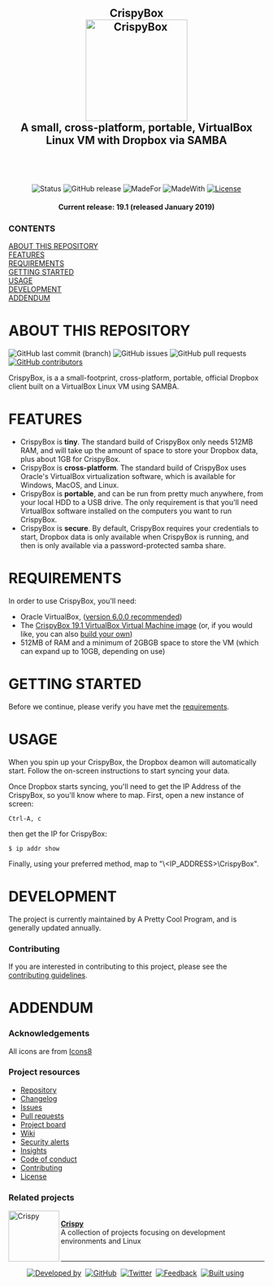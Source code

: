 <!-- GRU-Readme v3.1.0.191003 (https://github.com/APrettyCoolProgram/GRU-Readme) --------------------------------------
     GRU-README is customizable README.md template written in GitHub-flavored Markdown and HTML. The source contains
     an abundance of comments walking you through how to use each component.
---------------------------------------------------------------------------------------------------------------------->

<h2 align="center">
  CrispyBox
  <br>
  <img src="https://github.com/APrettyCoolProgram/CrispyBox/blob/master/reporesource/image/CrispyBoxLogoLarge.png" alt="CrispyBox" width="200">
  <br>
  A small, cross-platform, portable, VirtualBox Linux VM with Dropbox via SAMBA

  <br>
  <br>
</h2>
<br>

<div align="center">

  ![Status](https://img.shields.io/badge/status-maintained-green.svg)
  ![GitHub release](https://img.shields.io/github/release/aprettycoolprogram/CrispyBox?label=latest%20release)
  ![MadeFor](https://img.shields.io/badge/made_for-linux-blue.svg)
  ![MadeWith](https://img.shields.io/badge/made_with-bash-blue.svg)
  [![License](https://img.shields.io/github/license/APrettyCoolProgram/CrispyBox)](https://www.apache.org/licenses/LICENSE-2.0)

</div>

<h4 align="center">
  Current release: 19.1 (released January 2019)
</h4>

<h5 align="left">

  ### CONTENTS
  [ABOUT THIS REPOSITORY](#about-this-repository)<br>
  [FEATURES](#features)<br>
  [REQUIREMENTS](#requirments)<br>
  [GETTING STARTED](#getting-started)<br>
  [USAGE](#usage)<br>
  [DEVELOPMENT](#development)<br>
  [ADDENDUM](#addendum)

</h5>

# ABOUT THIS REPOSITORY
![GitHub last commit (branch)](https://img.shields.io/github/last-commit/aprettycoolprogram/CrispyBox/master)
![GitHub issues](https://img.shields.io/github/issues/APrettyCoolProgram/CrispyBox)
![GitHub pull requests](https://img.shields.io/github/issues-pr/aprettycoolprogram/CrispyBox)
[![GitHub contributors](https://img.shields.io/github/contributors/aprettycoolprogram/CrispyBox)](https://github.com/aprettycoolprogram/GRU-Readme/graphs/contributors/)

CrispyBox, is a a small-footprint, cross-platform, portable, official Dropbox client built on a VirtualBox Linux VM using SAMBA.

# FEATURES
* CrispyBox is **tiny**. The standard build of CrispyBox only needs 512MB RAM, and will take up the amount of space to store your Dropbox data, plus about 1GB for CrispyBox.
* CrispyBox is **cross-platform**. The standard build of CrispyBox uses Oracle's VirtualBox virtualization software, which is available for Windows, MacOS, and Linux.
* CrispyBox is **portable**, and can be run from pretty much anywhere, from your local HDD to a USB drive. The only requirement is that you'll need VirtualBox software installed on the computers you want to run CrispyBox.
* CrispyBox is **secure**. By default, CrispyBox requires your credentials to start, Dropbox data is only available when CrispyBox is running, and then is only available via a password-protected samba share.

# REQUIREMENTS
In order to use CrispyBox, you'll need:
* Oracle VirtualBox, ([version 6.0.0 recommended](https://www.virtualbox.org/wiki/Downloads))
* The [CrispyBox 19.1 VirtualBox Virtual Machine image](https://github.com/APrettyCoolProgram/CrispyBox/releases/download/19.1/CrispyBox-19.1.7z) (or, if you would like, you can also [build your own](https://github.com/APrettyCoolProgram/CrispyBox/blob/master/Building-CrispyBox-from-scratch.md))
* 512MB of RAM and a minimum of 2GBGB space to store the VM (which can expand up to 10GB, depending on use)

# GETTING STARTED
Before we continue, please verify you have met the [requirements](#requirements).

# USAGE
When you spin up your CrispyBox, the Dropbox deamon will automatically start. Follow the on-screen instructions to start syncing your data.

Once Dropbox starts syncing, you'll need to get the IP Address of the CrispyBox, so you'll know where to map. First, open a new instance of screen:

```Ctrl-A, c```

then get the IP for CrispyBox:

```$ ip addr show```

Finally, using your preferred method, map to "\\<IP_ADDRESS>\CrispyBox".

# DEVELOPMENT
The project is currently maintained by A Pretty Cool Program, and is generally updated annually.

### Contributing
If you are interested in contributing to this project, please see the [contributing guidelines](https://github.com/APrettyCoolProgram/CrispyBox/blob/master/APrettyCoolProgramProjects/CODE_OF_CONDUCT.md).

# ADDENDUM 
### Acknowledgements
All icons are from [Icons8](www.icons8.com)

### Project resources
* [Repository](https://github.com/APrettyCoolProgram/CrispyBox)
* [Changelog](https://github.com/APrettyCoolProgram/CrispyBox/blob/master/CHANGELOG.md)
* [Issues](https://github.com/APrettyCoolProgram/CrispyBox/issues)
* [Pull requests](https://github.com/APrettyCoolProgram/CrispyBox/pulls)
* [Project board](https://github.com/APrettyCoolProgram/CrispyBox/projects)
* [Wiki](https://github.com/APrettyCoolProgram/CrispyBox/wiki)
* [Security alerts](https://github.com/APrettyCoolProgram/CrispyBox/network/alerts)
* [Insights](https://github.com/APrettyCoolProgram/CrispyBox/pulse)
* [Code of conduct](https://github.com/APrettyCoolProgram/CrispyBox/blob/master/CODE_OF_CONDUCT.md)
* [Contributing](https://github.com/APrettyCoolProgram/CrispyBox/blob/master/CONTRIBUTING.md)
* [License](https://github.com/APrettyCoolProgram/CrispyBox/blob/master/LICENSE.md)
  
### Related projects
<div>
  <a href="https://github.com/APrettyCoolProgram/Crispy">
    <img src="https://github.com/APrettyCoolProgram/Crispy/blob/master/reporesource/image/CrispyLogoSmall.png" align="left" title="Crispy" width="100">
  </a>
  <br>
  <a href="https://github.com/APrettyCoolProgram/Crispy"><b>Crispy</b></a>
  <br>
  A collection of projects focusing on development environments and Linux
</div>
<br>

***
<div align="center">

  [![Developed by](https://img.shields.io/badge/developed%20by-A%20Pretty%20Cool%20Program-17806D.svg)](https://aprettycoolprogram.com)&nbsp;
  [![GitHub](https://img.shields.io/github/followers/aprettycoolprogram.svg?label=GitHub&style=social)](https://github.com/APrettyCoolProgram)&nbsp;
  [![Twitter](https://img.shields.io/twitter/follow/aprettycoolprog.svg?label=Twitter&style=social)](https://twitter.com/aprettycoolprog)&nbsp;
  [![Feedback](https://img.shields.io/badge/contact-info@aprettycoolprogram.com-17806D.svg)](mailto:feedback@aprettycoolprogram.com)&nbsp;
  [![Built using](https://img.shields.io/badge/README%20built%20using-GRU%20README-17806D.svg)](https://github.com/APrettyCoolProgram/GRU--Readme)&nbsp;

</div>